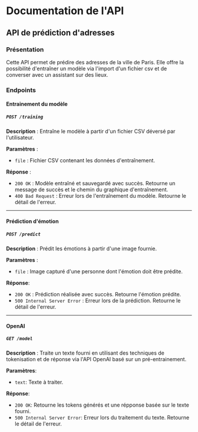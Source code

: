 # Documentation de l'API

## API de prédiction d'adresses

### Présentation
Cette API permet de prédire des adresses de la ville de Paris. Elle offre la possibilité d'entraîner un modèle via l'import d'un fichier csv et de converser avec un assistant sur des lieux.

### Endpoints

#### Entrainement du modèle

##### `POST /training`
**Description** : Entraîne le modèle à partir d'un fichier CSV déversé par l'utilisateur.

**Paramètres** :
- `file` : Fichier CSV contenant les données d'entraînement.

**Réponse** :
- `200 OK` : Modèle entraîné et sauvegardé avec succès. Retourne un message de succès et le chemin du graphique d'entraînement.
- `400 Bad Request` : Erreur lors de l'entraînement du modèle. Retourne le détail de l'erreur.

---

#### Prédiction d'émotion

##### `POST /predict`
**Description** : Prédit les émotions à partir d'une image fournie.

**Paramètres** :
- `file` : Image capturé d'une personne dont l'émotion doit être prédite.

**Réponse**:
- `200 OK` : Prédiction réalisée avec succès. Retourne l'émotion prédite.
- `500 Internal Server Error` : Erreur lors de la prédiction. Retourne le détail de l'erreur.

---

#### OpenAI

##### `GET /model`
**Description** : Traite un texte fourni en utilisant des techniques de tokenisation et de réponse via l'API OpenAI basé sur un pré-entrainement.

**Paramètres**:

- `text`: Texte à traiter.

**Réponse**:

- `200 OK`: Retourne les tokens générés et une répponse basée sur le texte fourni.
- `500 Internal Server Error`: Erreur lors du traitement du texte. Retourne le détail de l'erreur.